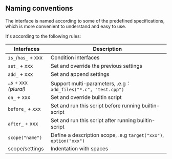 ## Naming conventions

The interface is named according to some of the predefined specifications, which is more convenient to understand and easy to use.

It's according to the following rules:

| Interfaces            | Description                                                      |
| --------------------- | ---------------------------------------------------------------- |
| `is_`/`has_` + xxx    | Condition interfaces                                             |
| `set_` + xxx          | Set and override the previous settings                           |
| `add_` + xxx          | Set and append settings                                          |
| `…s` + xxx *(plural)* | Support multi-parameters, .e.g：`add_files("*.c", "test.cpp")`   |
| `on_` + xxx           | Set and override builtin script                                  |
| `before_` + xxx       | Set and run this script before running builtin-script            |
| `after_` + xxx        | Set and run this script after running builtin-script             |
| `scope("name")`       | Define a description scope, .e.g `target("xxx")`, `option("xxx")`|
| scope/settings        | Indentation with spaces                                          |


